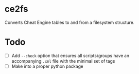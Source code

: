 # ce2fs
Converts Cheat Engine tables to and from a filesystem structure.

# Todo
- [ ] Add `--check` option that ensures all scripts/groups have an accompanying `.xml` file with the minimal set of tags
- [ ] Make into a proper python package
